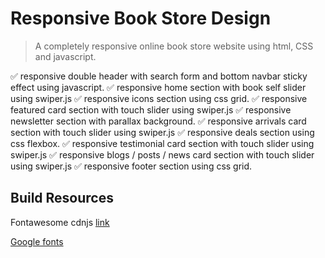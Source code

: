 # Responsive Book Store Design

> A completely responsive online book store website using html, CSS and javascript.

✅ responsive double header with search form and bottom navbar sticky effect using javascript.
✅ responsive home section with book self slider using swiper.js
✅ responsive icons section using css grid.
✅ responsive featured card section with touch slider using swiper.js
✅ responsive newsletter section with parallax background.
✅ responsive arrivals card section with touch slider using swiper.js
✅ responsive deals section using css flexbox.
✅ responsive testimonial card section with touch slider using swiper.js
✅ responsive blogs / posts / news card section with touch slider using swiper.js
✅ responsive footer section using css grid.

## Build Resources

Fontawesome cdnjs [link](https://cdnjs.com/libraries/font-awesome/5.15.4)

[Google fonts](https://fonts.google.com/specimen/Poppins?query=poppins)
